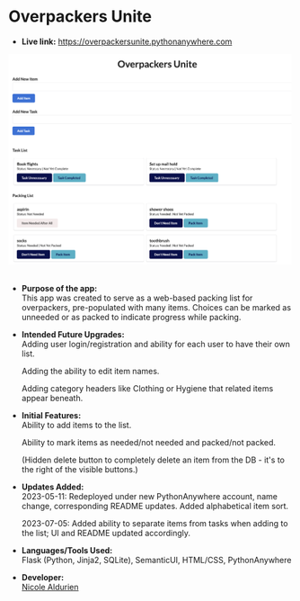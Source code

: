 # Overpackers Unite

- **Live link:**
  https://overpackersunite.pythonanywhere.com

![](https://github.com/nicolealdurien/flask_packing_list/blob/main/OU_screenshot.png?raw=true)
<br /> <br />

- **Purpose of the app:** <br/>
  This app was created to serve as a web-based packing list for overpackers, pre-populated with many items. Choices can be marked as unneeded or as packed to indicate progress while packing.

- **Intended Future Upgrades:**<br/>
  Adding user login/registration and ability for each user to have their own list.

  Adding the ability to edit item names.
  
  Adding category headers like Clothing or Hygiene that related items appear beneath.

- **Initial Features:**<br/>
  Ability to add items to the list.

  Ability to mark items as needed/not needed and packed/not packed.

  (Hidden delete button to completely delete an item from the DB - it's to the right of the visible buttons.)

- **Updates Added:**<br/>
  2023-05-11: Redeployed under new PythonAnywhere account, name change, corresponding README updates. Added alphabetical item sort.

  2023-07-05: Added ability to separate items from tasks when adding to the list; UI and README updated accordingly.

- **Languages/Tools Used:**<br/>
  Flask (Python, Jinja2, SQLite), SemanticUI, HTML/CSS, PythonAnywhere

- **Developer:**<br/>
  [Nicole Aldurien](https://github.com/nicolealdurien)
